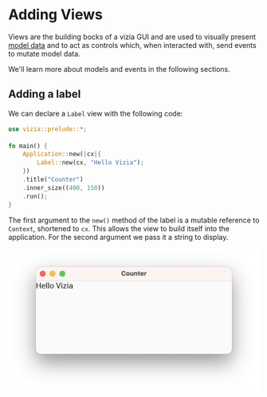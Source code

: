 # Adding Views

Views are the building bocks of a vizia GUI and are used to visually present [model data](./model_data.md) and to act as controls which, when interacted with, send events to mutate model data.

We'll learn more about models and events in the following sections.

## Adding a label

We can declare a `Label` view with the following code:

```rust
use vizia::prelude::*;

fn main() {
    Application::new(|cx|{
        Label::new(cx, "Hello Vizia");
    })
    .title("Counter")
    .inner_size((400, 150))
    .run();
}
```


The first argument to the `new()` method of the label is a mutable reference to `Context`, shortened to `cx`. This allows the view to build itself into the application. For the second argument we pass it a string to display.

<p align="center">
<img src="img/basic_view.png" alt="A vizia application window with a label view reading 'Hello Vizia'"/>
</p>

